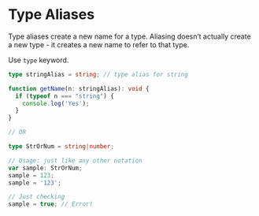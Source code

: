 # Type Aliases

Type aliases create a new name for a type. Aliasing doesn’t actually create a new type - it creates a new name to refer to that type.

Use `type` keyword.

```typescript
type stringAlias = string; // type alias for string

function getName(n: stringAlias): void {
  if (typeof n === "string") {
    console.log('Yes');
  }
}

// OR

type StrOrNum = string|number;

// Usage: just like any other notation
var sample: StrOrNum;
sample = 123;
sample = '123';

// Just checking
sample = true; // Error!
```
